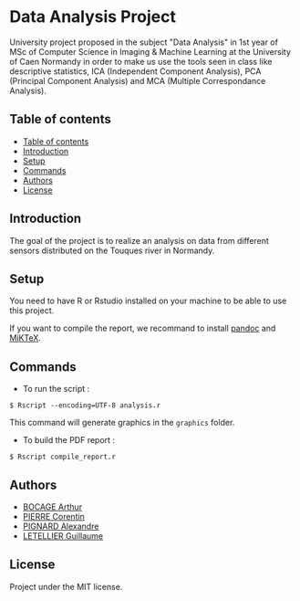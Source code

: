 # Data Analysis Project

University project proposed in the subject "Data Analysis" in 1st year of MSc of Computer Science in Imaging & Machine Learning at the University of Caen Normandy in order to make us use the tools seen in class like descriptive statistics, ICA (Independent Component Analysis), PCA (Principal Component Analysis) and MCA (Multiple Correspondance Analysis).

## Table of contents

  - [Table of contents](#table-of-contents)
  - [Introduction](#introduction)
  - [Setup](#setup)
  - [Commands](#commands)
  - [Authors](#authors)
  - [License](#license)

## Introduction
The goal of the project is to realize an analysis on data from different sensors distributed on the Touques river in Normandy.

## Setup
You need to have R or Rstudio installed on your machine to be able to use this project.

If you want to compile the report, we recommand to install [pandoc](https://pandoc.org/index.html) and [MiKTeX](https://miktex.org/download).

## Commands
- To run the script :
```shell
$ Rscript --encoding=UTF-8 analysis.r
```
This command will generate graphics in the `graphics` folder.

- To build the PDF report :
```shell
$ Rscript compile_report.r
```

## Authors
- [BOCAGE Arthur](https://github.com/Turlututur)
- [PIERRE Corentin](https://github.com/coco-ia)
- [PIGNARD Alexandre](https://github.com/Myrani)
- [LETELLIER Guillaume](https://github.com/Guigui14460)

## License
Project under the MIT license.
